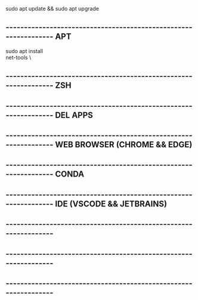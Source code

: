 sudo apt update && sudo apt upgrade

## ---------------------------------------------------------------- APT
sudo apt install \
net-tools \






## ---------------------------------------------------------------- ZSH







## ---------------------------------------------------------------- DEL APPS







## ---------------------------------------------------------------- WEB BROWSER (CHROME && EDGE)







## ---------------------------------------------------------------- CONDA







## ---------------------------------------------------------------- IDE (VSCODE && JETBRAINS)







## ---------------------------------------------------------------- 







## ---------------------------------------------------------------- 







## ---------------------------------------------------------------- 


















